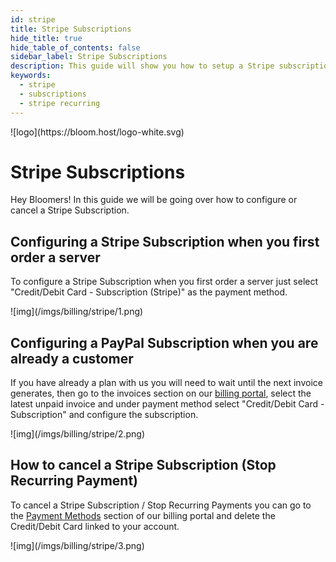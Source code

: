```yaml
---
id: stripe
title: Stripe Subscriptions
hide_title: true
hide_table_of_contents: false
sidebar_label: Stripe Subscriptions
description: This guide will show you how to setup a Stripe subscription and how to cancel it if neccesary.
keywords:
  - stripe
  - subscriptions
  - stripe recurring
---
```


<div class="text--center">
![logo](https://bloom.host/logo-white.svg)
<h1>Stripe Subscriptions</h1>
</div>

Hey Bloomers! In this guide we will be going over how to configure or cancel a Stripe Subscription.


## Configuring a Stripe Subscription when you first order a server

To configure a Stripe Subscription when you first order a server just select "Credit/Debit Card - Subscription (Stripe)" as the payment method.

<div class="text--center">
![img](/imgs/billing/stripe/1.png)</div>

## Configuring a PayPal Subscription when you are already a customer

If you have already a plan with us you will need to wait until the next invoice generates, then go to the invoices section on our [billing portal](https://billing.bloom.host/clientarea.php?action=invoices), select the latest unpaid invoice and under payment method select "Credit/Debit Card - Subscription" and configure the subscription.

<div class="text--center">
![img](/imgs/billing/stripe/2.png)</div>

## How to cancel a Stripe Subscription (Stop Recurring Payment)

To cancel a Stripe Subscription / Stop Recurring Payments you can go to the [Payment Methods](https://billing.bloom.host/index.php?rp=/account/paymentmethods) section of our billing portal and delete the Credit/Debit Card linked to your account. 

<div class="text--center">
![img](/imgs/billing/stripe/3.png)</div>

